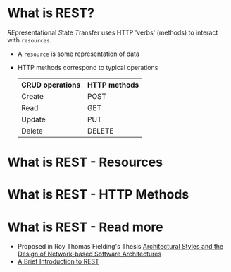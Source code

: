 # What is REST?

*RE*presentational *S*tate *T*ransfer uses HTTP 'verbs' (methods) to interact with `resources`. 

* A `resource` is some representation of data
* HTTP methods correspond to typical operations
  
    <table>
        <tr><th>CRUD operations</th><th>HTTP methods</th></tr>  
        <tr><td>Create</td><td>POST</td></tr>
        <tr><td>Read</td><td>GET</td></tr>
        <tr><td>Update</td><td>PUT</td></tr>
        <tr><td>Delete</td><td>DELETE</td></tr>
    </table>

# What is REST - Resources

# What is REST - HTTP Methods

# What is REST - Read more 
* Proposed in Roy Thomas Fielding's Thesis [Architectural Styles and
the Design of Network-based Software Architectures](http://www.ics.uci.edu/~fielding/pubs/dissertation/top.htm)
* [A Brief Introduction to REST](http://www.infoq.com/articles/rest-introduction)
